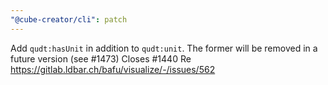 ```yaml
---
"@cube-creator/cli": patch
---
```


Add `qudt:hasUnit` in addition to `qudt:unit`. The former will be removed in a future version (see #1473)
Closes #1440
Re https://gitlab.ldbar.ch/bafu/visualize/-/issues/562
